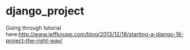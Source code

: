 django_project
==============

Going through tutorial here:http://www.jeffknupp.com/blog/2013/12/18/starting-a-django-16-project-the-right-way/
